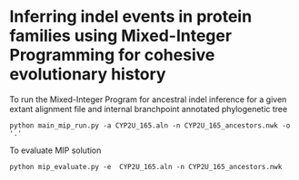 # Inferring indel events in protein families using Mixed-Integer Programming for cohesive evolutionary history


To run the Mixed-Integer Program for ancestral indel inference for a given extant alignment file and internal branchpoint annotated phylogenetic tree

```
python main_mip_run.py -a CYP2U_165.aln -n CYP2U_165_ancestors.nwk -o '.'
```

To evaluate MIP solution 
```
python mip_evaluate.py -e  CYP2U_165.aln -n CYP2U_165_ancestors.nwk
```
